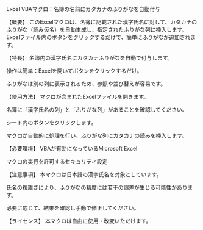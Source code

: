 Excel VBAマクロ：名簿の名前にカタカナのふりがなを自動付与


【概要】
このExcelマクロは、名簿に記載された漢字氏名に対して、カタカナのふりがな（読み仮名）を自動生成し、指定されたふりがな列に挿入します。Excelファイル内のボタンをクリックするだけで、簡単にふりがなが追加されます。

【特長】
名簿内の漢字氏名にカタカナふりがなを自動で付与します。

操作は簡単：Excelを開いてボタンをクリックするだけ。

ふりがなは別の列に表示されるため、参照や並び替えが容易です。

【使用方法】
マクロが含まれたExcelファイルを開きます。

名簿に「漢字氏名の列」と「ふりがな列」があることを確認してください。

シート内のボタンをクリックします。

マクロが自動的に処理を行い、ふりがな列にカタカナの読みを挿入します。

【必要環境】
VBAが有効になっているMicrosoft Excel

マクロの実行を許可するセキュリティ設定

【注意事項】
本マクロは日本語の漢字氏名を対象としています。

氏名の複雑さにより、ふりがなの精度には若干の誤差が生じる可能性があります。

必要に応じて、結果を確認し手動で修正してください。

【ライセンス】
本マクロは自由に使用・改変いただけます。
